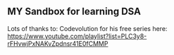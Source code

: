 ## MY Sandbox for learning DSA

Lots of thanks to: Codevolution for his free series here: https://www.youtube.com/playlist?list=PLC3y8-rFHvwjPxNAKvZpdnsr41E0fCMMP
